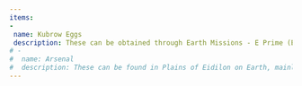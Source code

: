 ```yaml
---
items:
-
 name: Kubrow Eggs
 description: These can be obtained through Earth Missions - E Prime (Exterminate), Eurasia (Mobile Defense) and Mantle (Capture), all you need to do is find Kubrow Dens and destroy them. The Eggs are not guarunteed to drop, so you may have to keep replaying the missions
# -
#  name: Arsenal
#  description: These can be found in Plains of Eidilon on Earth, mainly around camps (marked by a little mountain icon on the map)
---
```

